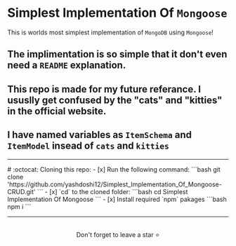 # Simplest Implementation Of `Mongoose`
This is worlds most simplest implementation of `MongoDB` using `Mongoose`!
## The implimentation is so simple that it don't even need a `README` explanation. 


## This repo is made for my future referance. I ususlly get confused by the "cats" and "kitties" in the official website. 

## I have named variables as `ItemSchema` and `ItemModel` insead of `cats` and `kitties`

<hr />
# :octocat: Cloning this repo:
- [x] Run the following command:
```bash 
git clone 'https://github.com/yashdoshi12/Simplest_Implementation_Of_Mongoose-CRUD.git' 
```
- [x] `cd` to the cloned folder:
```bash 
cd Simplest Implementation Of Mongoose
```
- [x] Install required `npm` pakages
```bash 
npm i
```
<hr />
<br />

<div align="center">Don't forget to leave a star ⭐️</div>
